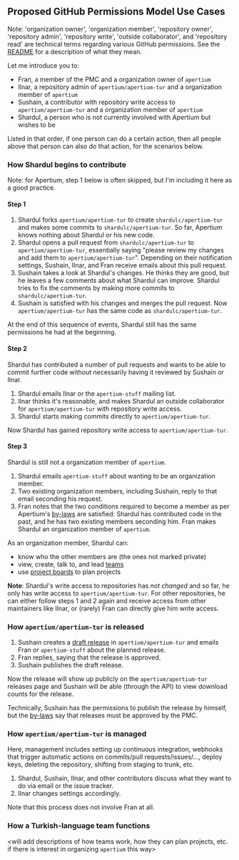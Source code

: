 ## Proposed GitHub Permissions Model Use Cases

Note: 'organization owner', 'organization member', 'repository owner',
'repository admin', 'repository write', 'outside collaborator', and 'repository
read' are technical terms regarding various GitHub permissions. See the
[README][1] for a description of what they mean.

Let me introduce you to:

* Fran, a member of the PMC and a organization owner of `apertium`
* Ilnar, a repository admin of `apertium/apertium-tur` and a organization member
  of `apertium`
* Sushain, a contributor with repository write access to `apertium/apertium-tur`
  and a organization member of `apertium`
* Shardul, a person who is not currently involved with Apertium but wishes to be

Listed in that order, if one person can do a certain action, then all people
above that person can also do that action, for the scenarios below.

### How Shardul begins to contribute

Note: for Apertium, step 1 below is often skipped, but I'm including it here as
a good practice.

#### Step 1

1. Shardul forks `apertium/apertium-tur` to create `shardulc/apertium-tur` and makes some
  commits to `shardulc/apertium-tur`. So far, Apertium knows nothing about Shardul or his
  new code.
1. Shardul opens a pull request from `shardulc/apertium-tur` to `apertium/apertium-tur`,
  essentially saying "please review my changes and add them to
  `apertium/apertium-tur`". Depending on their notification settings, Sushain, Ilnar,
  and Fran receive emails about this pull request.
1. Sushain takes a look at Shardul's changes. He thinks they are good, but he leaves a
  few comments about what Shardul can improve. Shardul tries to fix the comments by making
  more commits to `shardulc/apertium-tur`.
1. Sushain is satisfied with his changes and merges the pull request. Now
  `apertium/apertium-tur` has the same code as `shardulc/apertium-tur`.

At the end of this sequence of events, Shardul still has the same permissions he had
at the beginning.

#### Step 2

Shardul has contributed a number of pull requests and wants to be able to commit
further code without necessarily having it reviewed by Sushain or Ilnar.

1. Shardul emails Ilnar or the `apertium-stuff` mailing list.
1. Ilnar thinks it's reasonable, and makes Shardul an outside collaborator for
  `apertium/apertium-tur` with repository write access.
1. Shardul starts making commits directly to `apertium/apertium-tur`.

Now Shardul has gained repository write access to `apertium/apertium-tur`.

#### Step 3

Shardul is still not a organization member of `apertium`.

1. Shardul emails `apertium-stuff` about wanting to be an organization member.
1. Two existing organization members, including Sushain, reply to that email
  seconding his request.
1. Fran notes that the two conditions required to become a member as per
  Apertium's [by-laws][2] are satisfied: Shardul has contributed code in the past, and he
  has two existing members seconding him. Fran makes Shardul an organization member of
`apertium`.

As an organization member, Shardul can:

* know who the other members are (the ones not marked private)
* view, create, talk to, and lead [teams][3]
* use [project boards][4] to plan projects

**Note**: Shardul's write access to repositories has *not changed* and so far, he only has write
access to `apertium/apertium-tur`. For other repositories, he can either follow
steps 1 and 2 again and receive access from other maintainers like Ilnar, or
(rarely) Fran can directly give him write access.

### How `apertium/apertium-tur` is released

1. Sushain creates a [draft release][5] in `apertium/apertium-tur` and emails Fran or
  `apertium-stuff` about the planned release.
1. Fran replies, saying that the release is approved.
1. Sushain publishes the draft release.

Now the release will show up publicly on the `apertium/apertium-tur` releases
page and Sushain will be able (through the API) to view download counts for the
release.

Technically, Sushain has the permissions to publish the release by himself, but
the [by-laws][2] say that releases must be approved by the PMC.

### How `apertium/apertium-tur` is managed

Here, management includes setting up continuous integration, webhooks that
trigger automatic actions on commits/pull requests/issues/..., deploy keys,
deleting the repository, shifting from staging to trunk, etc.

1. Shardul, Sushain, Ilnar, and other contributors discuss what they want to do via email
  or the issue tracker.
1. Ilnar changes settings accordingly.

Note that this process does not involve Fran at all.

### How a Turkish-language team functions

<will add descriptions of how teams work, how they can plan projects, etc. if
there is interest in organizing `apertium` this way>

  [1]: https://github.com/sushain97/apertium-on-github#organization
  [2]: http://wiki.apertium.org/wiki/By-laws
  [3]: https://help.github.com/articles/about-teams/
  [4]: https://help.github.com/articles/about-project-boards/
  [5]: https://help.github.com/articles/about-releases/
